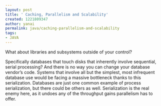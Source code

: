 ```yaml
---
layout: post
title: ' Caching, Parallelism and Scalability'
created: 1221809347
author: yanai
permalink: java/caching-parallelism-and-scalability
tags:
- JAVA
---
```

<p>What about libraries and subsystems outside of your control?</p><p>Specifically databases that touch disks that inherently involve sequential, serial processing? And there is no way you can change your database vendor&rsquo;s code. Systems that involve all but the simplest, most infrequent database use would be facing a massive bottleneck thanks to this serialization. Databases are just one common example of process serialization, but there could be others as well. Serialization is the real enemy here, as it undoes any of the throughput gains parallelism has to offer.</p>
